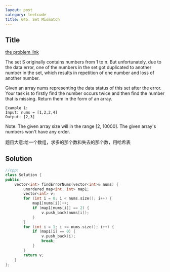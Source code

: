 ```yaml
---
layout: post
category: leetcode
title: 645. Set Mismatch
---
```

## Title
[the problem link](https://leetcode.com/problems/set-mismatch/description/)

The set S originally contains numbers from 1 to n. But unfortunately, due to the data error, one of the numbers in the set got duplicated to another number in the set, which results in repetition of one number and loss of another number.

Given an array nums representing the data status of this set after the error. Your task is to firstly find the number occurs twice and then find the number that is missing. Return them in the form of an array.
	
	Example 1:
	Input: nums = [1,2,2,4]
	Output: [2,3]

Note:
The given array size will in the range [2, 10000].
The given array's numbers won't have any order.

题目大意:给一个数组，求多的那个数和失去的那个数，用哈希表

## Solution
```c++
//cpp:
class Solution {
public:
	vector<int> findErrorNums(vector<int>& nums) {
		unordered_map<int, int> map1;
		vector<int> v;
		for (int i = 0; i < nums.size(); i++) {
			map1[nums[i]]++;
			if (map1[nums[i]] == 2) {
				v.push_back(nums[i]);
			}
		}
		for (int i = 1; i <= nums.size(); i++) {
			if (map1[i] == 0) {
				v.push_back(i);
				break;
			}
		}
		return v;
	}
};
```
